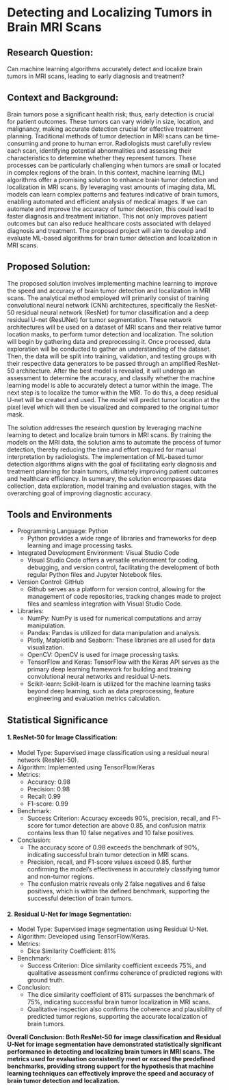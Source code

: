 # Detecting and Localizing Tumors in Brain MRI Scans

## Research Question:
Can machine learning algorithms accurately detect and localize brain tumors in MRI scans, leading to early diagnosis and treatment?

## Context and Background:
Brain tumors pose a significant health risk; thus, early detection is crucial for patient outcomes. These tumors can vary widely in size, location, and malignancy, making accurate detection crucial for effective treatment planning. Traditional methods of tumor detection in MRI scans can be time-consuming and prone to human error. Radiologists must carefully review each scan, identifying potential abnormalities and assessing their characteristics to determine whether they represent tumors. These processes can be particularly challenging when tumors are small or located in complex regions of the brain. In this context, machine learning (ML) algorithms offer a promising solution to enhance brain tumor detection and localization in MRI scans. By leveraging vast amounts of imaging data, ML models can learn complex patterns and features indicative of brain tumors, enabling automated and efficient analysis of medical images. If we can automate and improve the accuracy of tumor detection, this could lead to faster diagnosis and treatment initiation. This not only improves patient outcomes but can also reduce healthcare costs associated with delayed diagnosis and treatment. The proposed project will aim to develop and evaluate ML-based algorithms for brain tumor detection and localization in MRI scans. 

## Proposed Solution:
The proposed solution involves implementing machine learning to improve the speed and accuracy of brain tumor detection and localization in MRI scans. The analytical method employed will primarily consist of training convolutional neural network (CNN) architectures, specifically the ResNet-50 residual neural network (ResNet) for tumor classification and a deep residual U-net (ResUNet) for tumor segmentation. These network architectures will be used on a dataset of MRI scans and their relative tumor location masks, to perform tumor detection and localization. The solution will begin by gathering data and preprocessing it. Once processed, data exploration will be conducted to gather an understanding of the dataset. Then, the data will be split into training, validation, and testing groups with their respective data generators to be passed through an amplified ResNet-50 architecture. After the best model is revealed, it will undergo an assessment to determine the accuracy, and classify whether the machine learning model is able to accurately detect a tumor within the image. The next step is to localize the tumor within the MRI. To do this, a deep residual U-net will be created and used. The model will predict tumor location at the pixel level which will then be visualized and compared to the original tumor mask. 

The solution addresses the research question by leveraging machine learning to detect and localize brain tumors in MRI scans. By training the models on the MRI data, the solution aims to automate the process of tumor detection, thereby reducing the time and effort required for manual interpretation by radiologists. The implementation of ML-based tumor detection algorithms aligns with the goal of facilitating early diagnosis and treatment planning for brain tumors, ultimately improving patient outcomes and healthcare efficiency. In summary, the solution encompasses data collection, data exploration, model training and evaluation stages, with the overarching goal of improving diagnostic accuracy. 

## Tools and Environments 
* Programming Language: Python
    * Python provides a wide range of libraries and frameworks for deep learning and image processing tasks.
*	Integrated Development Environment: Visual Studio Code
    *	Visual Studio Code offers a versatile environment for coding, debugging, and version control, facilitating the development of both regular Python files and Jupyter Notebook files.
*	Version Control: GitHub
    *	Github serves as a platform for version control, allowing for the management of code repositories, tracking changes made to project files and seamless integration with Visual Studio Code.
*	Libraries:
    *	NumPy: NumPy is used for numerical computations and array manipulation.
    *	Pandas: Pandas is utilized for data manipulation and analysis.
    *	Plotly, Matplotlib and Seaborn: These libraries are all used for data visualization.
    * OpenCV: OpenCV is used for image processing tasks.
    *	TensorFlow and Keras: TensorFlow with the Keras API serves as the primary deep learning framework for building and training convolutional neural networks and residual U-nets.
    *	Scikit-learn: Scikit-learn is utilized for the machine learning tasks beyond deep learning, such as data preprocessing, feature engineering and evaluation metrics calculation. 

## Statistical Significance
#### 1.	ResNet-50 for Image Classification:
  * Model Type: Supervised image classification using a residual neural network (ResNet-50).
  *	Algorithm: Implemented using TensorFlow/Keras
  *	Metrics:
    *	Accuracy: 0.98
    *	Precision: 0.98
    *	Recall: 0.99
    *	F1-score: 0.99
  *	Benchmark:
    *	Success Criterion: Accuracy exceeds 90%, precision, recall, and F1-score for tumor detection are above 0.85, and confusion matrix contains less than 10 false negatives and 10 false positives.
  *	Conclusion:
    *	The accuracy score of 0.98 exceeds the benchmark of 90%, indicating successful brain tumor detection in MRI scans.
    *	Precision, recall, and F1-score values exceed 0.85, further confirming the model’s effectiveness in accurately classifying tumor and non-tumor regions.
    *	The confusion matrix reveals only 2 false negatives and 6 false positives, which is within the defined benchmark, supporting the successful detection of brain tumors.
#### 2.	Residual U-Net for Image Segmentation:
  *	Model Type: Supervised image segmentation using Residual U-Net.
  *	Algorithm: Developed using TensorFlow/Keras.
  *	Metrics:
    *	Dice Similarity Coefficient: 81%
  *	Benchmark:
    *	Success Criterion: Dice similarity coefficient exceeds 75%, and qualitative assessment confirms coherence of predicted regions with ground truth.
  *	Conclusion:
    *	The dice similarity coefficient of 81% surpasses the benchmark of 75%, indicating successful brain tumor localization in MRI scans.
    *	Qualitative inspection also confirms the coherence and plausibility of predicted tumor regions, supporting the accurate localization of brain tumors.

**Overall Conclusion: Both ResNet-50 for image classification and Residual U-Net for image segmentation have demonstrated statistically significant performance in detecting and localizing brain tumors in MRI scans. The metrics used for evaluation consistently meet or exceed the predefined benchmarks, providing strong support for the hypothesis that machine learning techniques can effectively improve the speed and accuracy of brain tumor detection and localization.**

